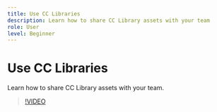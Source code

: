 ```yaml
---
title: Use CC Libraries
description: Learn how to share CC Library assets with your team
role: User
level: Beginner
---
```

# Use CC Libraries

Learn how to share CC Library assets with your team.

>[!VIDEO](https://video.tv.adobe.com/v/3420227?quality=12&learn=on&hidetitle=true)
